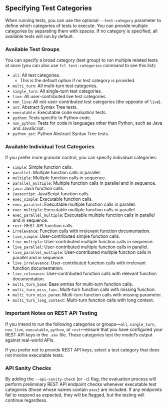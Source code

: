 ## Specifying Test Categories

When running tests, you can use the optional `--test-category` parameter to define which categories of tests to execute. You can provide multiple categories by separating them with spaces. If no category is specified, all available tests will run by default.

### Available Test Groups

You can specify a broad category (test group) to run multiple related tests at once (you can also use `fcl test-categories` command to see this list):

- `all`: All test categories.
  - This is the default option if no test category is provided.
- `multi_turn`: All multi-turn test categories.
- `single_turn`: All single-turn test categories.
- `live`: All user-contributed live test categories.
- `non_live`: All not-user-contributed test categories (the opposite of `live`).
- `ast`: Abstract Syntax Tree tests.
- `executable`: Executable code evaluation tests.
- `python`: Tests specific to Python code.
- `non_python`: Tests for code in languages other than Python, such as Java and JavaScript.
- `python_ast`: Python Abstract Syntax Tree tests.

### Available Individual Test Categories

If you prefer more granular control, you can specify individual categories:

- `simple`: Simple function calls.
- `parallel`: Multiple function calls in parallel.
- `multiple`: Multiple function calls in sequence.
- `parallel_multiple`: Multiple function calls in parallel and in sequence.
- `java`: Java function calls.
- `javascript`: JavaScript function calls.
- `exec_simple`: Executable function calls.
- `exec_parallel`: Executable multiple function calls in parallel.
- `exec_multiple`: Executable multiple function calls in parallel.
- `exec_parallel_multiple`: Executable multiple function calls in parallel and in sequence.
- `rest`: REST API function calls.
- `irrelevance`: Function calls with irrelevant function documentation.
- `live_simple`: User-contributed simple function calls.
- `live_multiple`: User-contributed multiple function calls in sequence.
- `live_parallel`: User-contributed multiple function calls in parallel.
- `live_parallel_multiple`: User-contributed multiple function calls in parallel and in sequence.
- `live_irrelevance`: User-contributed function calls with irrelevant function documentation.
- `live_relevance`: User-contributed function calls with relevant function documentation.
- `multi_turn_base`: Base entries for multi-turn function calls.
- `multi_turn_miss_func`: Multi-turn function calls with missing function.
- `multi_turn_miss_param`: Multi-turn function calls with missing parameter.
- `multi_turn_long_context`: Multi-turn function calls with long context.

### Important Notes on REST API Testing

If you intend to run the following categories or groups—`all`, `single_turn`, `non_live`, `executable`, `python`, or `rest`—ensure that you have configured your REST API keys in the `.env` file. These categories test the model’s output against real-world APIs.

If you prefer not to provide REST API keys, select a test category that does not involve executable tests.

### API Sanity Checks

By adding the `--api-sanity-check` (or `-c`) flag, the evaluation process will perform preliminary REST API endpoint checks whenever executable test categories (those whose names contain `exec`) are included. If any endpoints fail to respond as expected, they will be flagged, but the testing will continue regardless.

